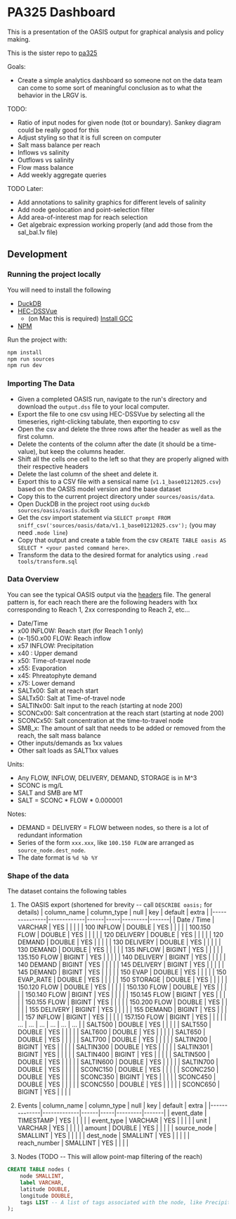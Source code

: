 # PA325 Dashboard

This is a presentation of the OASIS output for graphical analysis and policy making.

This is the sister repo to [pa325](https://github.com/benjaminmaccini/pa325)

Goals:
- Create a simple analytics dashboard so someone not on the data team can come to some sort of meaningful conclusion
as to what the behavior in the LRGV is.

TODO:
- Ratio of input nodes for given node (tot or boundary). Sankey diagram could be really good for this
- Adjust styling so that it is full screen on computer
- Salt mass balance per reach
- Inflows vs salinity
- Outflows vs salinity
- Flow mass balance
- Add weekly aggregate queries

TODO Later:
- Add annotations to salinity graphics for different levels of salinity
- Add node geolocation and point-selection filter
- Add area-of-interest map for reach selection
- Get algebraic expression working properly (and add those from the sal_bal.1v file)

## Development

### Running the project locally

You will need to install the following
- [DuckDB](https://duckdb.org)
- [HEC-DSSVue](https://www.hec.usace.army.mil/software/hec-dssvue/)
  - (on Mac this is required) [Install GCC](https://cs.millersville.edu/~gzoppetti/InstallingGccMac.html)
- [NPM](https://docs.npmjs.com/downloading-and-installing-node-js-and-npm)

Run the project with:

```bash
npm install
npm run sources
npm run dev
```

### Importing The Data

- Given a completed OASIS run, navigate to the run's directory and download the `output.dss`
file to your local computer.
- Export the file to one csv using HEC-DSSVue by selecting all the timeseries, right-clicking tabulate, then exporting to csv
- Open the csv and delete the three rows after the header as well as the first column.
- Delete the contents of the column after the date (it should be a time-value), but keep the columns header.
- Shift all the cells one cell to the left so that they are properly aligned with their respective headers
- Delete the last column of the sheet and delete it.
- Export this to a CSV file with a sensical name (`v1.1_base01212025.csv`) based on the OASIS model version and the base dataset
- Copy this to the current project directory under `sources/oasis/data`.
- Open DuckDB in the project root using `duckdb sources/oasis/oasis.duckdb`
- Get the csv import statement via `SELECT prompt FROM sniff_csv('sources/oasis/data/v1.1_base01212025.csv');` (you may need `.mode line`)
- Copy that output and create a table from the csv `CREATE TABLE oasis AS SELECT * <your pasted command here>`.
- Transform the data to the desired format for analytics using `.read tools/transform.sql`

### Data Overview

You can see the typical OASIS output via the [headers](data/headers.json) file. The general pattern is, for each reach there
are the following headers with 1xx corresponding to Reach 1, 2xx corresponding to Reach 2, etc...

- Date/Time
- x00 INFLOW: Reach start (for Reach 1 only)
- (x-1)50.x00 FLOW: Reach inflow
- x57 INFLOW: Precipitation
- x40 : Upper demand
- x50: Time-of-travel node
- x55: Evaporation
- x45: Phreatophyte demand
- x75: Lower demand
- SALTx00: Salt at reach start
- SALTx50: Salt at Time-of-travel node
- SALTINx00: Salt input to the reach (starting at node 200)
- SCONCx00: Salt concentration at the reach start (starting at node 200)
- SCONCx50: Salt concentration at the time-to-travel node
- SMB_x: The amount of salt that needs to be added or removed from the reach, the salt mass balance
- Other inputs/demands as 1xx values
- Other salt loads as SALT1xx values

Units:
- Any FLOW, INFLOW, DELIVERY, DEMAND, STORAGE is in M^3
- SCONC is mg/L
- SALT and SMB are MT
- SALT = SCONC * FLOW * 0.000001

Notes:
- DEMAND = DELIVERY = FLOW between nodes, so there is a lot of redundant information
- Series of the form `xxx.xxx`, like `100.150 FLOW` are arranged as `source_node.dest_node`.
- The date format is `%d %b %Y`

### Shape of the data

The dataset contains the following tables

1. The OASIS export (shortened for brevity -- call `DESCRIBE oasis;` for details)
|  column_name  | column_type | null | key | default | extra |
|---------------|-------------|------|-----|---------|-------|
| Date / Time   | VARCHAR     | YES  |     |         |       |
| 100 INFLOW    | DOUBLE      | YES  |     |         |       |
| 100.150 FLOW  | DOUBLE      | YES  |     |         |       |
| 120 DELIVERY  | DOUBLE      | YES  |     |         |       |
| 120 DEMAND    | DOUBLE      | YES  |     |         |       |
| 130 DELIVERY  | DOUBLE      | YES  |     |         |       |
| 130 DEMAND    | DOUBLE      | YES  |     |         |       |
| 135 INFLOW    | BIGINT      | YES  |     |         |       |
| 135.150 FLOW  | BIGINT      | YES  |     |         |       |
| 140 DELIVERY  | BIGINT      | YES  |     |         |       |
| 140 DEMAND    | BIGINT      | YES  |     |         |       |
| 145 DELIVERY  | BIGINT      | YES  |     |         |       |
| 145 DEMAND    | BIGINT      | YES  |     |         |       |
| 150 EVAP      | DOUBLE      | YES  |     |         |       |
| 150 EVAP_RATE | DOUBLE      | YES  |     |         |       |
| 150 STORAGE   | DOUBLE      | YES  |     |         |       |
| 150.120 FLOW  | DOUBLE      | YES  |     |         |       |
| 150.130 FLOW  | DOUBLE      | YES  |     |         |       |
| 150.140 FLOW  | BIGINT      | YES  |     |         |       |
| 150.145 FLOW  | BIGINT      | YES  |     |         |       |
| 150.155 FLOW  | BIGINT      | YES  |     |         |       |
| 150.200 FLOW  | DOUBLE      | YES  |     |         |       |
| 155 DELIVERY  | BIGINT      | YES  |     |         |       |
| 155 DEMAND    | BIGINT      | YES  |     |         |       |
| 157 INFLOW    | BIGINT      | YES  |     |         |       |
| 157.150 FLOW  | BIGINT      | YES  |     |         |       |
| ...           | ...         | ...  | ... |  ...    |  ...  |
| SALT500       | DOUBLE      | YES  |     |         |       |
| SALT550       | DOUBLE      | YES  |     |         |       |
| SALT600       | DOUBLE      | YES  |     |         |       |
| SALT650       | DOUBLE      | YES  |     |         |       |
| SALT700       | DOUBLE      | YES  |     |         |       |
| SALTIN200     | BIGINT      | YES  |     |         |       |
| SALTIN300     | DOUBLE      | YES  |     |         |       |
| SALTIN301     | BIGINT      | YES  |     |         |       |
| SALTIN400     | BIGINT      | YES  |     |         |       |
| SALTIN500     | DOUBLE      | YES  |     |         |       |
| SALTIN600     | DOUBLE      | YES  |     |         |       |
| SALTIN700     | DOUBLE      | YES  |     |         |       |
| SCONC150      | DOUBLE      | YES  |     |         |       |
| SCONC250      | DOUBLE      | YES  |     |         |       |
| SCONC350      | BIGINT      | YES  |     |         |       |
| SCONC450      | DOUBLE      | YES  |     |         |       |
| SCONC550      | DOUBLE      | YES  |     |         |       |
| SCONC650      | BIGINT      | YES  |     |         |       |

2. Events
| column_name  | column_type | null | key | default | extra |
|--------------|-------------|------|-----|---------|-------|
| event_date   | TIMESTAMP   | YES  |     |         |       |
| event_type   | VARCHAR     | YES  |     |         |       |
| unit         | VARCHAR     | YES  |     |         |       |
| amount       | DOUBLE      | YES  |     |         |       |
| source_node  | SMALLINT    | YES  |     |         |       |
| dest_node    | SMALLINT    | YES  |     |         |       |
| reach_number | SMALLINT    | YES  |     |         |       |

3. Nodes (TODO -- This will allow point-map filtering of the reach)
```sql
CREATE TABLE nodes (
    node SMALLINT,
    label VARCHAR,
    latitude DOUBLE,
    longitude DOUBLE,
    tags LIST -- A list of tags associated with the node, like Precipitation, Phreatophyte
);
```